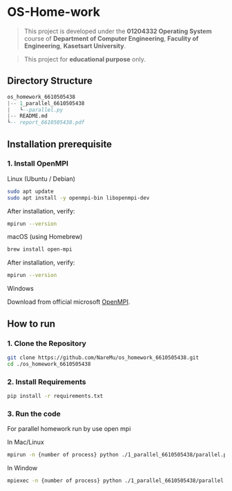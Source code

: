 # OS-Home-work
> This project is developed under the **01204332 Operating System** course of **Department of Computer Engineering**, **Faculity of Engineering**, **Kasetsart University**.

> This project for **educational purpose** only.
## Directory Structure
```hs
os_homework_6610505438
|-- 1_parallel_6610505438
|   └--parallel.py
|-- README.md
└-- report_6610505438.pdf
```
## Installation prerequisite
### 1. Install OpenMPI
Linux (Ubuntu / Debian)
```bash
sudo apt update
sudo apt install -y openmpi-bin libopenmpi-dev
```
After installation, verify:
```bash
mpirun --version
```
macOS (using Homebrew)

```bash
brew install open-mpi
```

After installation, verify:
```bash
mpirun --version
```
Windows

Download from official microsoft [OpenMPI](https://learn.microsoft.com/en-us/message-passing-interface/microsoft-mpi).


## How to run
### 1. Clone the Repository

```bash
git clone https://github.com/NareMu/os_homework_6610505438.git
cd ./os_homework_6610505438
```

### 2. Install Requirements
```bash
pip install -r requirements.txt
```
### 3. Run the code
For parallel homework run by use open mpi

In Mac/Linux
```bash
mpirun -n {number of process} python ./1_parallel_6610505438/parallel.py
```

In Window
```bash
mpiexec -n {number of process} python ./1_parallel_6610505438/parallel.py
```
